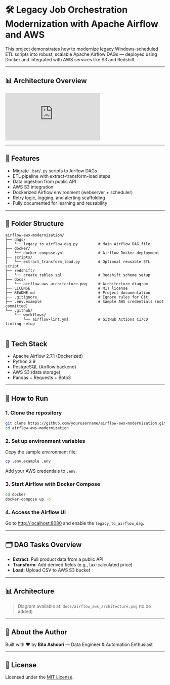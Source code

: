 # 🛠️ Legacy Job Orchestration Modernization with Apache Airflow and AWS

This project demonstrates how to modernize legacy Windows-scheduled ETL scripts into robust, scalable Apache Airflow DAGs — deployed using Docker and integrated with AWS services like S3 and Redshift.

---
## 📊 Architecture Overview

![Architecture Diagram](https://github.com/bashoori/airflow-aws-modernization/blob/main/README.md)

---

## 🚀 Features
- Migrate `.bat`/`.py` scripts to Airflow DAGs
- ETL pipeline with extract-transform-load steps
- Data ingestion from public API
- AWS S3 integration
- Dockerized Airflow environment (webserver + scheduler)
- Retry logic, logging, and alerting scaffolding
- Fully documented for learning and reusability

---

## 📁 Folder Structure
```
airflow-aws-modernization/
├── dags/
│   └── legacy_to_airflow_dag.py         # Main Airflow DAG file
├── docker/
│   └── docker-compose.yml               # Airflow Docker deployment
├── scripts/
│   └── extract_transform_load.py        # Optional reusable ETL script
├── redshift/
│   └── create_tables.sql                # Redshift schema setup
├── docs/
│   └── airflow_aws_architecture.png     # Architecture diagram
├── LICENSE                              # MIT license
├── README.md                            # Project documentation
├── .gitignore                           # Ignore rules for Git
├── .env.example                         # Sample AWS credentials (not committed)
└── .github/
    └── workflows/
        └── airflow-lint.yml             # GitHub Actions CI/CD linting setup
        
```

## 🧱 Tech Stack
- Apache Airflow 2.7.1 (Dockerized)
- Python 3.9
- PostgreSQL (Airflow backend)
- AWS S3 (data storage)
- Pandas + Requests + Boto3

---

## 🔧 How to Run

### 1. Clone the repository
```bash
git clone https://github.com/yourusername/airflow-aws-modernization.git
cd airflow-aws-modernization
```

### 2. Set up environment variables
Copy the sample environment file:
```bash
cp .env.example .env
```
Add your AWS credentials to `.env`.

### 3. Start Airflow with Docker Compose
```bash
cd docker
docker-compose up -d
```

### 4. Access the Airflow UI
Go to [http://localhost:8080](http://localhost:8080) and enable the `legacy_to_airflow_dag`.

---

## 🗂️ DAG Tasks Overview
- **Extract**: Pull product data from a public API
- **Transform**: Add derived fields (e.g., tax-calculated price)
- **Load**: Upload CSV to AWS S3 bucket

---

## 📊 Architecture
> Diagram available at: `docs/airflow_aws_architecture.png` (to be added)

---

## 🧠 About the Author
Built with ❤️ by **Bita Ashoori** — Data Engineer & Automation Enthusiast

---

## 📄 License
Licensed under the [MIT License](LICENSE).

